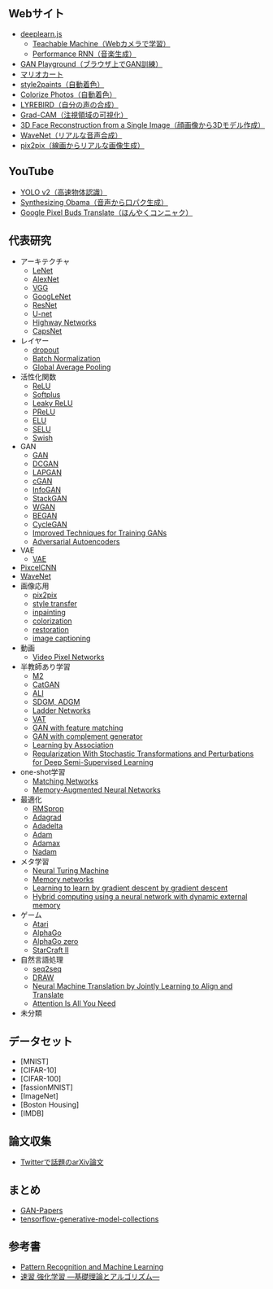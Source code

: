 ## Webサイト
- [deeplearn.js](https://deeplearnjs.org/)
  - [Teachable Machine（Webカメラで学習）](https://teachablemachine.withgoogle.com/)
  - [Performance RNN（音楽生成）](https://deeplearnjs.org/demos/performance_rnn/index.html#2|2,0,1,0,1,1,0,1,0,1,0,1|1,1,1,1,1,1,1,1,1,1,1,1|1,1,1,1,1,1,1,1,1,1,1,1|0)
- [GAN Playground（ブラウザ上でGAN訓練）](https://reiinakano.github.io/gan-playground/)
- [マリオカート](https://github.com/rameshvarun/NeuralKart)  
- [style2paints（自動着色）](https://github.com/lllyasviel/style2paints)
- [Colorize Photos（自動着色）](http://demos.algorithmia.com/colorize-photos/)
- [LYREBIRD（自分の声の合成）](https://lyrebird.ai/)
- [Grad-CAM（注視領域の可視化）](http://gradcam.cloudcv.org/)
- [3D Face Reconstruction from a Single Image（顔画像から3Dモデル作成）](http://cvl-demos.cs.nott.ac.uk/vrn/)
- [WaveNet（リアルな音声合成）](https://deepmind.com/blog/wavenet-generative-model-raw-audio/)
- [pix2pix（線画からリアルな画像生成）](https://affinelayer.com/pixsrv/)

## YouTube
- [YOLO v2（高速物体認識）](https://www.youtube.com/watch?v=VOC3huqHrss)
- [Synthesizing Obama（音声から口パク生成）](https://www.youtube.com/watch?v=9Yq67CjDqvw)
- [Google Pixel Buds Translate（ほんやくコンニャク）](https://www.youtube.com/watch?v=kWb1ysqtc4o)

## 代表研究
- アーキテクチャ
  - [LeNet](http://yann.lecun.com/exdb/publis/pdf/lecun-98.pdf)
  - [AlexNet](https://papers.nips.cc/paper/4824-imagenet-classification-with-deep-convolutional-neural-networks.pdf)
  - [VGG](https://arxiv.org/abs/1409.1556)
  - [GoogLeNet](https://arxiv.org/abs/1409.4842)
  - [ResNet](https://arxiv.org/abs/1512.03385)
  - [U-net](https://arxiv.org/abs/1505.04597)
  - [Highway Networks](https://arxiv.org/abs/1505.00387)
  - [CapsNet](https://arxiv.org/abs/1710.09829)
- レイヤー
  - [dropout](https://arxiv.org/abs/1207.0580)
  - [Batch Normalization](https://arxiv.org/abs/1502.03167)
  - [Global Average Pooling](https://arxiv.org/abs/1312.4400)
- 活性化関数
  - [ReLU](http://citeseerx.ist.psu.edu/viewdoc/download?doi=10.1.1.165.6419&rep=rep1&type=pdf)
  - [Softplus](http://citeseerx.ist.psu.edu/viewdoc/download?doi=10.1.1.165.6419&rep=rep1&type=pdf)
  - [Leaky ReLU](https://web.stanford.edu/~awni/papers/relu_hybrid_icml2013_final.pdf)
  - [PReLU](https://arxiv.org/abs/1502.01852)
  - [ELU](https://arxiv.org/abs/1511.07289)
  - [SELU](https://arxiv.org/abs/1706.02515)
  - [Swish](https://arxiv.org/abs/1710.05941)
- GAN
  - [GAN](https://arxiv.org/abs/1406.2661)
  - [DCGAN](https://arxiv.org/abs/1511.06434)
  - [LAPGAN](http://papers.nips.cc/paper/5773-deep-generative-image-models-using-a-laplacian-pyramid-of-adversarial-networks.pdf)
  - [cGAN](https://arxiv.org/abs/1411.1784)
  - [InfoGAN](https://arxiv.org/abs/1606.03657)
  - [StackGAN](https://arxiv.org/abs/1612.03242)
  - [WGAN](https://arxiv.org/abs/1701.07875)
  - [BEGAN](https://arxiv.org/abs/1703.10717)
  - [CycleGAN](https://arxiv.org/abs/1703.10593)
  - [Improved Techniques for Training GANs](http://papers.nips.cc/paper/6125-improved-techniques-for-training-gans.pdf)
  - [Adversarial Autoencoders](https://arxiv.org/abs/1511.05644)
- VAE
  - [VAE](https://arxiv.org/abs/1312.6114)
- [PixcelCNN](https://arxiv.org/abs/1601.06759)
- [WaveNet](https://arxiv.org/abs/1609.03499)
- 画像応用
  - [pix2pix](https://arxiv.org/abs/1611.07004)
  - [style transfer](https://pdfs.semanticscholar.org/7568/d13a82f7afa4be79f09c295940e48ec6db89.pdf)
  - [inpainting](https://arxiv.org/abs/1604.07379)
  - [colorization](https://arxiv.org/abs/1603.08511)
  - [restoration](https://groups.csail.mit.edu/graphics/demosaicnet/data/demosaic.pdf)
  - [image captioning](http://proceedings.mlr.press/v37/xuc15.pdf)
- 動画
  - [Video Pixel Networks](https://arxiv.org/abs/1610.00527)
- 半教師あり学習
  - [M2](http://papers.nips.cc/paper/5352-semi-supervised-learning-with-deep-generative-models.pdf)
  - [CatGAN](https://arxiv.org/abs/1511.06390)
  - [ALI](https://arxiv.org/abs/1605.09782)
  - [SDGM, ADGM](https://arxiv.org/abs/1602.05473)
  - [Ladder Networks](https://arxiv.org/abs/1507.02672)
  - [VAT](https://arxiv.org/abs/1704.03976)
  - [GAN with feature matching](http://papers.nips.cc/paper/6125-improved-techniques-for-training-gans.pdf)
  - [GAN with complement generator](https://arxiv.org/abs/1705.09783)
  - [Learning by Association](http://openaccess.thecvf.com/content_cvpr_2017/papers/Haeusser_Learning_by_Association_CVPR_2017_paper.pdf)
  - [Regularization With Stochastic Transformations and Perturbations for Deep Semi-Supervised Learning](https://arxiv.org/abs/1606.04586)
- one-shot学習
  - [Matching Networks](https://arxiv.org/abs/1606.04080)
  - [Memory-Augmented Neural Networks](https://arxiv.org/abs/1605.06065)
- 最適化
  - [RMSprop](http://www.cs.toronto.edu/~tijmen/csc321/slides/lecture_slides_lec6.pdf)
  - [Adagrad](http://www.jmlr.org/papers/volume12/duchi11a/duchi11a.pdf)
  - [Adadelta](http://arxiv.org/abs/1212.5701)
  - [Adam](https://arxiv.org/abs/1412.6980)
  - [Adamax](http://arxiv.org/abs/1412.6980)
  - [Nadam](http://www.cs.toronto.edu/~fritz/absps/momentum.pdf)
- メタ学習
  - [Neural Turing Machine](https://arxiv.org/abs/1410.5401)
  - [Memory networks](https://arxiv.org/abs/1410.3916)
  - [Learning to learn by gradient descent by gradient descent](https://arxiv.org/abs/1606.04474)
  - [Hybrid computing using a neural network with dynamic external memory](https://www.nature.com/articles/nature20101.epdf?author_access_token=ImTXBI8aWbYxYQ51Plys8NRgN0jAjWel9jnR3ZoTv0MggmpDmwljGswxVdeocYSurJ3hxupzWuRNeGvvXnoO8o4jTJcnAyhGuZzXJ1GEaD-Z7E6X_a9R-xqJ9TfJWBqz)
- ゲーム
  - [Atari](https://storage.googleapis.com/deepmind-media/dqn/DQNNaturePaper.pdf)
  - [AlphaGo](https://storage.googleapis.com/deepmind-media/alphago/AlphaGoNaturePaper.pdf)
  - [AlphaGo zero](https://www.nature.com/articles/nature24270.epdf?author_access_token=VJXbVjaSHxFoctQQ4p2k4tRgN0jAjWel9jnR3ZoTv0PVW4gB86EEpGqTRDtpIz-2rmo8-KG06gqVobU5NSCFeHILHcVFUeMsbvwS-lxjqQGg98faovwjxeTUgZAUMnRQ)
  - [StarCraft II](https://arxiv.org/abs/1708.04782)
- 自然言語処理
  - [seq2seq](https://arxiv.org/abs/1409.3215)
  - [DRAW](https://arxiv.org/abs/1502.04623)
  - [Neural Machine Translation by Jointly Learning to Align and Translate](https://arxiv.org/abs/1409.0473)
  - [Attention Is All You Need](https://arxiv.org/abs/1706.03762)
- 未分類

## データセット
- [MNIST]
- [CIFAR-10]
- [CIFAR-100]
- [fassionMNIST]
- [ImageNet]
- [Boston Housing]
- [IMDB]

## 論文収集
- [Twitterで話題のarXiv論文](http://www.arxiv-sanity.com/toptwtr)

## まとめ
- [GAN-Papers](https://github.com/LynnHo/GAN-Papers)
- [tensorflow-generative-model-collections](https://github.com/hwalsuklee/tensorflow-generative-model-collections)

## 参考書
- [Pattern Recognition and Machine Learning](https://www.amazon.co.jp/Pattern-Recognition-Learning-Information-Statistics/dp/0387310738)
- [速習 強化学習 ―基礎理論とアルゴリズム―](https://www.amazon.co.jp/%E9%80%9F%E7%BF%92-%E5%BC%B7%E5%8C%96%E5%AD%A6%E7%BF%92-%E2%80%95%E5%9F%BA%E7%A4%8E%E7%90%86%E8%AB%96%E3%81%A8%E3%82%A2%E3%83%AB%E3%82%B4%E3%83%AA%E3%82%BA%E3%83%A0%E2%80%95-Csaba-Szepesvari/dp/4320124227)
